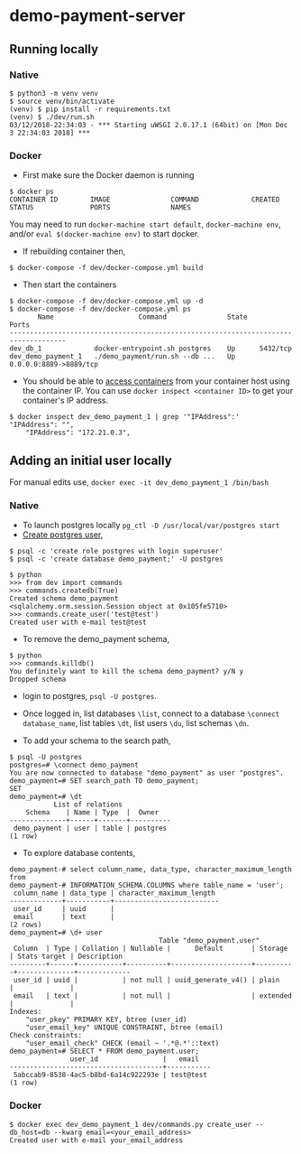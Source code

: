 # demo-payment-server

## Running locally
### Native

```
$ python3 -m venv venv
$ source venv/bin/activate
(venv) $ pip install -r requirements.txt
(venv) $ ./dev/run.sh
03/12/2018-22:34:03 - *** Starting uWSGI 2.0.17.1 (64bit) on [Mon Dec  3 22:34:03 2018] ***
```

### Docker

* First make sure the Docker daemon is running

```
$ docker ps
CONTAINER ID        IMAGE               COMMAND             CREATED             STATUS              PORTS               NAMES
```

You may need to run `docker-machine start default`, `docker-machine env`,
and/or `eval $(docker-machine env)` to start docker.

* If rebuilding container then,

```
$ docker-compose -f dev/docker-compose.yml build
```

* Then start the containers

```
$ docker-compose -f dev/docker-compose.yml up -d
$ docker-compose -f dev/docker-compose.yml ps
       Name                     Command               State           Ports
------------------------------------------------------------------------------------
dev_db_1             docker-entrypoint.sh postgres    Up      5432/tcp
dev_demo_payment_1   ./demo_payment/run.sh --db ...   Up      0.0.0.0:8889->8889/tcp            
```

* You should be able to [access containers](https://github.com/docker/for-win/issues/221#issuecomment-260028907)
from your container host using the container IP. You can use
`docker inspect <container ID>` to get your container's IP address.

```
$ docker inspect dev_demo_payment_1 | grep '"IPAddress":'
"IPAddress": "",
    "IPAddress": "172.21.0.3",
```

## Adding an initial user locally

For manual edits use, `docker exec -it dev_demo_payment_1 /bin/bash`

### Native

* To launch postgres locally `pg_ctl -D /usr/local/var/postgres start`
* [Create postgres user](https://www.postgresql.org/docs/current/sql-createrole.html),

```
$ psql -c 'create role postgres with login superuser'
$ psql -c 'create database demo_payment;' -U postgres
```

```
$ python
>>> from dev import commands
>>> commands.createdb(True)
Created schema demo_payment
<sqlalchemy.orm.session.Session object at 0x105fe5710>
>>> commands.create_user('test@test')
Created user with e-mail test@test
```

* To remove the demo_payment schema,

```
$ python
>>> commands.killdb()
You definitely want to kill the schema demo_payment? y/N y
Dropped schema
```

* login to postgres, `psql -U postgres`.
* Once logged in, list databases `\list`, connect to a database
  `\connect database_name`, list tables `\dt`, list users `\du`, list schemas
  `\dn`.

* To add your schema to the search path,

```
$ psql -U postgres
postgres=# \connect demo_payment
You are now connected to database "demo_payment" as user "postgres".
demo_payment=# SET search_path TO demo_payment;
SET
demo_payment=# \dt
           List of relations
    Schema    | Name | Type  |  Owner
--------------+------+-------+----------
 demo_payment | user | table | postgres
(1 row)
```

* To explore database contents,

```
demo_payment-# select column_name, data_type, character_maximum_length from
demo_payment-# INFORMATION_SCHEMA.COLUMNS where table_name = 'user';
 column_name | data_type | character_maximum_length
-------------+-----------+--------------------------
 user_id     | uuid      |
 email       | text      |
(2 rows)
demo_payment=# \d+ user
                                     Table "demo_payment.user"
 Column  | Type | Collation | Nullable |      Default       | Storage  | Stats target | Description
---------+------+-----------+----------+--------------------+----------+--------------+-------------
 user_id | uuid |           | not null | uuid_generate_v4() | plain    |              |
 email   | text |           | not null |                    | extended |              |
Indexes:
    "user_pkey" PRIMARY KEY, btree (user_id)
    "user_email_key" UNIQUE CONSTRAINT, btree (email)
Check constraints:
    "user_email_check" CHECK (email ~ '.*@.*'::text)
demo_payment=# SELECT * FROM demo_payment.user;
               user_id                |   email
--------------------------------------+-----------
 5abccab9-8538-4ac5-b8bd-6a14c922293e | test@test
(1 row)
```

### Docker

```
$ docker exec dev_demo_payment_1 dev/commands.py create_user --db_host=db --kwarg email=<your_email_address>
Created user with e-mail your_email_address
```
